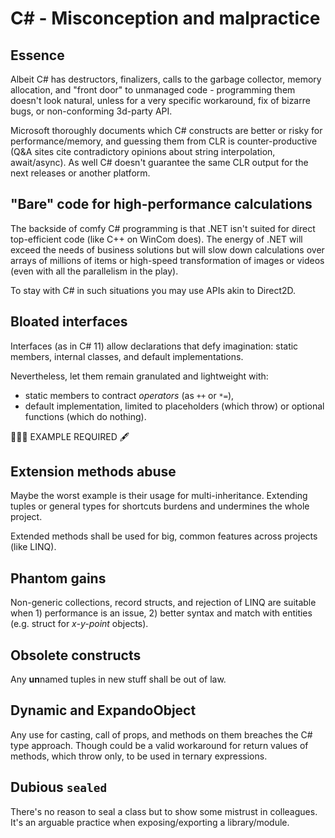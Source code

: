 # C# - Misconception and malpractice

## Essence 

Albeit C# has destructors, finalizers, calls to the garbage collector, memory allocation, and "front door" to unmanaged code - 
programming them doesn't look natural, unless for a very specific workaround, fix of bizarre bugs, or non-conforming 3d-party API.

Microsoft thoroughly documents which C# constructs are better or risky for performance/memory, and guessing them from CLR is counter-productive (Q&A sites cite contradictory opinions about string interpolation, await/async). As well C# doesn't guarantee the same CLR output for the next releases or another platform.

## "Bare" code for high-performance calculations

The backside of comfy C# programming is that .NET isn't suited for direct top-efficient code (like C++ on WinCom does). The energy of .NET will exceed the needs of business solutions but will slow down calculations over arrays of millions of items or high-speed transformation of images or videos (even with all the parallelism in the play).

To stay with C# in such situations you may use APIs akin to Direct2D.

## Bloated interfaces

Interfaces (as in C#&nbsp;11) allow declarations that defy imagination: static members, internal classes, and default implementations.

Nevertheless, let them remain granulated and lightweight with:

* static members to contract _operators_ (as `++` or `*=`),
* default implementation, limited to placeholders (which throw) or optional functions (which do nothing).

🚧🚧🚧 EXAMPLE REQUIRED 🖋️

## Extension methods abuse

Maybe the worst example is their usage for multi-inheritance. Extending tuples or general types for shortcuts burdens and undermines the whole project.

Extended methods shall be used for big, common features across projects (like LINQ).

## Phantom gains

Non-generic collections, record structs, and rejection of LINQ are suitable when 1) performance is an issue, 2) better syntax and match with entities (e.g. struct for _x-y-point_ objects).

## Obsolete constructs

Any **un**named tuples in new stuff shall be out of law.

## Dynamic and ExpandoObject

Any use for casting, call of props, and methods on them breaches the C# type approach. Though could be a valid workaround for return values of methods, which throw only, to be used in ternary expressions.

## Dubious `sealed`

There's no reason to seal a class but to show some mistrust in colleagues. It's an arguable practice when exposing/exporting a library/module.
